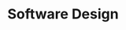 # Software Design

<!-- WEC-Grid follows a modular architecture with clear separation between marine energy and power system domains.

## System Architecture

### Basic Overview
<!-- 
<img src="..//WEC_Grid_uml.png" alt="System Architecture Overview" width="600"/>

<img src="../diagrams/workflow/WEC_Grid_workflow.png" alt="Flowchart" width="600"/>

<img src="../diagrams/sequence/WEC_Grid_sequence.png" alt="Sequence Diagram" width="600"/>
  -->

<!-- ## Design Principles

- **Bridge Pattern**: Unified interface across different power system backends
- **Modularity**: Clear separation between WEC modeling and power system analysis
- **Extensibility**: Easy integration of new models and backends
- **Data Persistence**: Centralized SQLite database for reproducible research


### Engine
Central coordinator managing simulation workflow and component interaction.

### Power System Modelers  
Standardized interface for PSS®E and PyPSA backends with consistent data formats.

### WEC Modeling
Device and farm-level modeling with integration to WEC-Sim for high-fidelity simulation.

### Data Management
SQLite database with structured storage for simulation metadata and time-series results.

## Workflow

A typical study follows these steps:

1. Load a grid case with `engine.case()`.
2. Initialize power system modelers using `engine.load()`.
3. Add WEC farms via `engine.apply_wec()`.
4. Run the simulation with `engine.simulate()`.
5. Review results using the built-in plotting tools.

 -->

